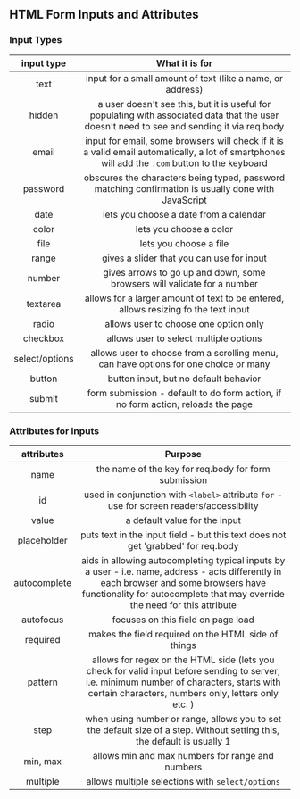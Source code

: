 ## HTML Form Inputs and Attributes

### Input Types
|input type| What it is for |
|:-----------:|:------:|
| text | input for a small amount of text (like a name, or address)|
| hidden | a user doesn't see this, but it is useful for populating with associated data that the user doesn't need to see and sending it via req.body |
| email| input for email, some browsers will check if it is a valid email automatically, a lot of smartphones will add the `.com` button to the keyboard |
| password | obscures the characters being typed, password matching confirmation is usually done with JavaScript |
| date | lets you choose a date from a calendar |
| color | lets you choose a color |
| file | lets you choose a file |
| range | gives a slider that you can use for input |
|number | gives arrows to go up and down, some browsers will validate for a number |
| textarea | allows for a larger amount of text to be entered, allows resizing fo the text input |
| radio | allows user to choose one option only |
| checkbox | allows user to select multiple options|
| select/options| allows user to choose from a scrolling menu, can have options for one choice or many |
| button | button input, but no default behavior|
| submit | form submission - default to do form action, if no form action, reloads the page |



### Attributes for inputs

|attributes| Purpose|
|:-----------:|:------:|
| name | the name of the key for req.body for form submission |
| id   | used in conjunction with `<label>` attribute `for` - use for screen readers/accessibility|
| value | a default value for the input |
| placeholder | puts text in the input field - but this text does not get 'grabbed' for req.body |
| autocomplete | aids in allowing autocompleting typical inputs by a user - i.e. name, address - acts differently in each browser and some browsers have functionality for autocomplete that may override the need for this attribute |
| autofocus | focuses on this field on page load |
| required | makes the field required on the HTML side of things|
| pattern | allows for regex on the HTML side (lets you check for valid input before sending to server, i.e. minimum number of characters, starts with certain characters, numbers only, letters only etc. ) |
| step | when using number or range, allows you to set the default size of a step. Without setting this, the default is usually 1 |
|min, max| allows min and max numbers for range and numbers |
| multiple | allows multiple selections with `select/options` |

